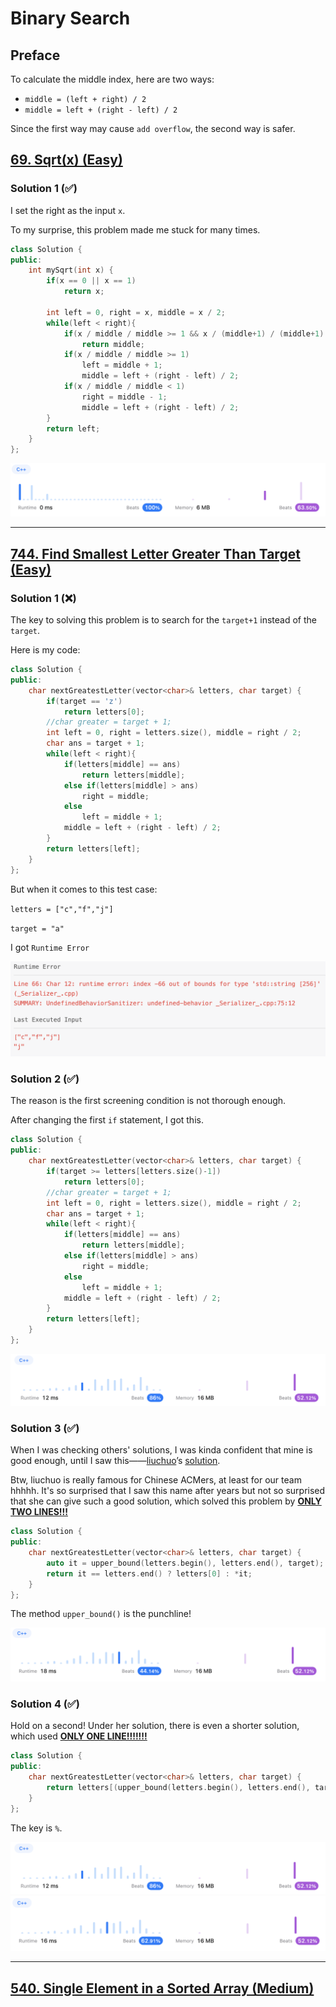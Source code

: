 # Binary Search

## Preface

To calculate the middle index, here are two ways:

* `middle = (left + right) / 2`
* `middle = left + (right - left) / 2`

Since the first way may cause `add overflow`, the second way is safer.





## [69. Sqrt(x) (Easy)](https://leetcode.com/problems/sqrtx/description/)

### Solution 1 (✅)

I set the right as the input `x`.

To my surprise, this problem made me stuck for many times.

```C++
class Solution {
public:
    int mySqrt(int x) {
        if(x == 0 || x == 1)
            return x;

        int left = 0, right = x, middle = x / 2;
        while(left < right){
            if(x / middle / middle >= 1 && x / (middle+1) / (middle+1) < 1)
                return middle;
            if(x / middle / middle >= 1)
                left = middle + 1;
                middle = left + (right - left) / 2;
            if(x / middle / middle < 1)
                right = middle - 1;
                middle = left + (right - left) / 2;
        }
        return left;
    }
};
```

![69-1](Pictures/69-1.png)

---

## [744. Find Smallest Letter Greater Than Target (Easy)](https://leetcode.com/problems/find-smallest-letter-greater-than-target/)

### Solution 1 (❌)

The key to solving this problem is to search for the `target+1` instead of the `target`.

Here is my code:

```c++
class Solution {
public:
    char nextGreatestLetter(vector<char>& letters, char target) {
        if(target == 'z')
            return letters[0];
        //char greater = target + 1;
        int left = 0, right = letters.size(), middle = right / 2;
        char ans = target + 1;
        while(left < right){
            if(letters[middle] == ans)
                return letters[middle];
            else if(letters[middle] > ans)
                right = middle;
            else
                left = middle + 1;
            middle = left + (right - left) / 2;
        }
        return letters[left];
    }
};
```

But when it comes to this test case:

`letters = ["c","f","j"]`

`target = "a"`

I got `Runtime Error`

<img src="Pictures/744-1.png" alt="744-1" style="zoom:50%;" />

### Solution 2 (✅)

The reason is the first screening condition is not thorough enough.

After changing the first `if` statement, I got this.

```C++
class Solution {
public:
    char nextGreatestLetter(vector<char>& letters, char target) {
        if(target >= letters[letters.size()-1])
            return letters[0];
        //char greater = target + 1;
        int left = 0, right = letters.size(), middle = right / 2;
        char ans = target + 1;
        while(left < right){
            if(letters[middle] == ans)
                return letters[middle];
            else if(letters[middle] > ans)
                right = middle;
            else
                left = middle + 1;
            middle = left + (right - left) / 2;
        }
        return letters[left];
    }
};
```

![744-2](Pictures/744-2.png)



### Solution 3 (✅)

When I was checking others' solutions, I was kinda confident that mine is good enough, until I saw this——[liuchuo](https://leetcode.com/liuchuo/)’s [solution](https://leetcode.com/problems/find-smallest-letter-greater-than-target/solutions/112825/c-2-lines-solution-using-upper-bound/).

Btw, liuchuo is really famous for Chinese ACMers, at least for our team hhhhh. It's so surprised that I saw this name after years but not so surprised that she can give such a good solution, which solved this problem by **<u>ONLY TWO LINES!!!</u>**

```C++
class Solution {
public:
    char nextGreatestLetter(vector<char>& letters, char target) {
        auto it = upper_bound(letters.begin(), letters.end(), target);
        return it == letters.end() ? letters[0] : *it;
    }
};
```

The method `upper_bound()` is the punchline!

![744-3](Pictures/744-3.png)



### Solution 4 (✅)

Hold on a second! Under her solution, there is even a shorter solution, which used **<u>ONLY ONE LINE!!!!!!!</u>**

```c++
class Solution {
public:
    char nextGreatestLetter(vector<char>& letters, char target) {
        return letters[(upper_bound(letters.begin(), letters.end(), target) - letters.begin()) % letters.size()];
    }
};
```

The key is `%`.

![744-2](Pictures/744-2.png)![744-4](Pictures/744-4.png)

---

## [540. Single Element in a Sorted Array (Medium)](https://leetcode.com/problems/single-element-in-a-sorted-array/)

